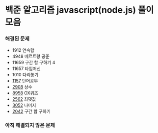 # 백준 알고리즘 javascript(node.js) 풀이 모음

### 해결된 문제

- 1912 연속합
- 4948 베르트랑 공준
- 11659 구간 합 구하기 4
- 11657 타임머신
- 1010 다리놓기
- [1157](https://www.acmicpc.net/problem/1157) 단어공부
- [2908](https://www.acmicpc.net/problem/2908) 상수
- [8958](https://www.acmicpc.net/problem/8958) OX퀴즈
- [2562](https://www.acmicpc.net/problem/2562) 최댓값
- [3052](https://www.acmicpc.net/problem/3052) 나머지
- [2042](https://www.acmicpc.net/problem/2042) 구간 합 구하기

### 아직 해결되지 않은 문제
